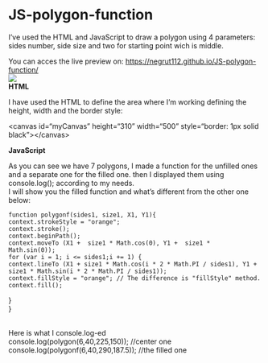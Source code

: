 <h1><a id="JSpolygonfunction_0"></a>JS-polygon-function</h1>

<p>I’ve used the HTML and JavaScript to draw a polygon using 4 parameters: sides number, side size and two for starting point wich is middle.</p>
<p>You can acces the live preview on: <a href="https://negrut112.github.io/JS-polygon-function/">https://negrut112.github.io/JS-polygon-function/</a><br>
<img src="https://i.imgur.com/R2H9piQ.jpg"><br>
<b>HTML</b>
<p>I have used the HTML to define the area where I’m working defining the height, width and the border style:</p>
<p>&lt;canvas id=“myCanvas” height=“310” width=“500” style=“border: 1px solid black”&gt;&lt;/canvas&gt;</p>
<b>JavaScript</b>
<p>As you can see we have 7 polygons, I made a function for the unfilled ones and a separate one for the filled one. then I displayed them using console.log(); according to my needs.<br>
I will show you the filled function and what’s different from the other one below:</p>
<pre><code>function polygonf(sides1, size1, X1, Y1){
context.strokeStyle = &quot;orange&quot;;
context.stroke();
context.beginPath();
context.moveTo (X1 +  size1 * Math.cos(0), Y1 +  size1 *  Math.sin(0));  
for (var i = 1; i &lt;= sides1;i += 1) {
context.lineTo (X1 + size1 * Math.cos(i * 2 * Math.PI / sides1), Y1 + size1 * Math.sin(i * 2 * Math.PI / sides1));
context.fillStyle = &quot;orange&quot;; // The difference is &quot;fillStyle&quot; method.
context.fill();
</code></pre>
<p> }<br>
}</p>
<br>
Here is what I console.log-ed <br>
console.log(polygon(6,40,225,150)); //center one<br>
console.log(polygonf(6,40,290,187.5)); //the filled one
